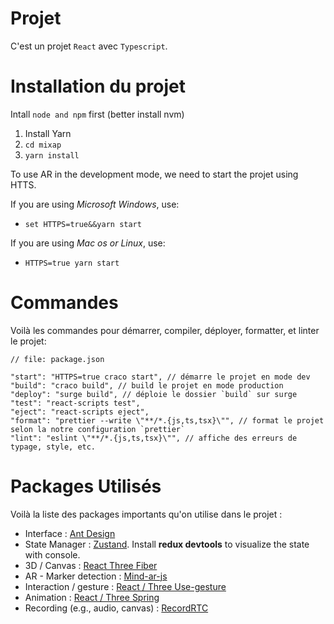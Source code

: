 # Projet

C'est un projet `React` avec `Typescript`.

# Installation du projet

Intall `node and npm` first (better install nvm)

1. Install Yarn
2. `cd mixap`
3. `yarn install`

To use AR in the development mode, we need to start the projet using HTTS.

If you are using _Microsoft Windows_, use:

- `set HTTPS=true&&yarn start`

If you are using _Mac os or Linux_, use:

- `HTTPS=true yarn start`

# Commandes

Voilà les commandes pour démarrer, compiler, déployer, formatter, et linter le projet:

```
// file: package.json

"start": "HTTPS=true craco start", // démarre le projet en mode dev
"build": "craco build", // build le projet en mode production
"deploy": "surge build", // déploie le dossier `build` sur surge
"test": "react-scripts test",
"eject": "react-scripts eject",
"format": "prettier --write \"**/*.{js,ts,tsx}\"", // format le projet selon la notre configuration `prettier`
"lint": "eslint \"**/*.{js,ts,tsx}\"", // affiche des erreurs de typage, style, etc.
```

# Packages Utilisés

Voilà la liste des packages importants qu'on utilise dans le projet :

- Interface : [Ant Design](https://ant.design/components/overview/)
- State Manager : [Zustand](https://github.com/pmndrs/zustand). Install **redux devtools** to visualize the state with console.
- 3D / Canvas : [React Three Fiber](https://docs.pmnd.rs/react-three-fiber/getting-started/introduction)
- AR - Marker detection : [Mind-ar-js](https://hiukim.github.io/mind-ar-js-doc/quick-start/overview/)
- Interaction / gesture : [React / Three Use-gesture](https://use-gesture.netlify.app/)
- Animation : [React / Three Spring](https://react-spring.dev/)
- Recording (e.g., audio, canvas) : [RecordRTC](https://github.com/muaz-khan/RecordRTC)
